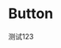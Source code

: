 # Button

测试123

<div id="app"></div>
<script>
Demo(function () {
    const Counter = {
        template: '{{counter}}<button-counter></button-counter><hoo-button></hoo-button>',
        data() {
            return {
                counter: 0
            }
        }
    }
    let app = Vue.createApp(Counter)
    app.component('button-counter', {
        data() {
        return {
            count: 0
        }
        },
        template: `
        <button @click="count++">
            You clicked me {{ count }} times.
        </button>`
    })
    app.use(HooperUI.Button)
    app.mount('#app')
    console.log(app)
});

</script>
